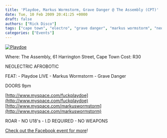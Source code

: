 ```yaml
---
title: 'Playdoe, Markus Wormstorm, Grave Danger @ The Assembly (CPT)'
date: Tue, 10 Feb 2009 20:41:25 +0000
draft: false
authors: ["Rick Disco"]
tags: ["cape town", "electro", "grave danger", "markus wormstorm", "neolectric afrobotic", "party", "playdoe", "sshadoworkss", "the assembly"]
categories: ["Events"]
---
```


[![Playdoe](/wp-content/uploads/2009/02/playdoe.jpg "Playdoe")](/wp-content/uploads/2009/02/playdoe.jpg)

Where: The Assembly, 61 Harrington Street, Cape Town Cost: R30

NEOLECTRIC AFROBOTIC

FEAT: - Playdoe LIVE - Markus Wormstorm - Grave Danger

DOORS 9pm

[http://www.myspace.com/fuckplaydoe](http://www.myspace.com/fuckplaydoe) \
[http://www.myspace.com/markuswormstorm](http://www.myspace.com/markuswormstorm)

ROAR - NO U18's - I.D REQUIRED - NO WEAPONS

[Check out the Facebook event for more](http://www.facebook.com/event.php?eid=45379473980 "Facebook Event")!

